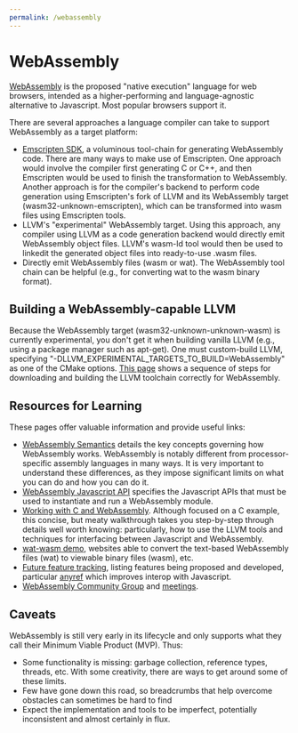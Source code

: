 ```yaml
---
permalink: /webassembly
---
```

# WebAssembly

[WebAssembly](http://webassembly.org/) is the proposed "native execution" language for web browsers, intended as a higher-performing and language-agnostic alternative to Javascript. Most popular browsers support it.

There are several approaches a language compiler can take to support WebAssembly as a target platform:

* [Emscripten SDK](http://webassembly.org/getting-started/developers-guide/), a voluminous tool-chain for generating WebAssembly code. There are many ways to make use of Emscripten. One approach would involve the compiler first generating C or C++, and then Emscripten would be used to finish the transformation to WebAssembly. Another approach is for the compiler's backend to perform code generation using Emscripten's fork of LLVM and its WebAssembly target (wasm32-unknown-emscripten), which can be transformed into wasm files using Emscripten tools.
* LLVM's "experimental" WebAssembly target. Using this approach, any compiler using LLVM as a code generation backend would directly emit WebAssembly object files. LLVM's wasm-ld tool would then be used to linkedit the generated object files into ready-to-use .wasm files.
* Directly emit WebAssembly files (wasm or wat). The WebAssembly tool chain can be helpful (e.g., for converting wat to the wasm binary format).

## Building a WebAssembly-capable LLVM

Because the WebAssembly target (wasm32-unknown-unknown-wasm) is currently experimental, you don't get it when building vanilla LLVM (e.g., using a package manager such as apt-get). One must custom-build LLVM, specifying "-DLLVM_EXPERIMENTAL_TARGETS_TO_BUILD=WebAssembly" as one of the CMake options. [This page](https://gist.github.com/yurydelendik/4eeff8248aeb14ce763e) shows a sequence of steps for downloading and building the LLVM toolchain correctly for WebAssembly.

## Resources for Learning

These pages offer valuable information and provide useful links:

* [WebAssembly Semantics](http://webassembly.org/docs/semantics/) details the key concepts governing how WebAssembly works. WebAssembly is notably different from processor-specific assembly languages in many ways. It is very important to understand these differences, as they impose significant limits on what you can do and how you can do it.
* [WebAssembly Javascript API](https://developer.mozilla.org/en-US/docs/WebAssembly) specifies the Javascript APIs that must be used to instantiate and run a WebAssembly module.
* [Working with C and WebAssembly](https://aransentin.github.io/cwasm/#demo). Although focused on a C example, this concise, but meaty walkthrough takes you step-by-step through details well worth knowing: particularly, how to use the LLVM tools and techniques for interfacing between Javascript and WebAssembly.
* [wat-wasm demo](https://github.com/webassembly/wabt#online-demos), websites able to convert the text-based WebAssembly files (wat) to viewable binary files (wasm), etc.
* [Future feature tracking](https://github.com/WebAssembly/design/blob/master/FutureFeatures.md#tracking-issues), listing features being proposed and developed, particular [anyref](https://gist.github.com/rossberg/be5962c37e5e749285272622f52b4223) which improves interop with Javascript.
* [WebAssembly Community Group](https://www.w3.org/community/webassembly/) and [meetings](https://github.com/webassembly/meetings).

## Caveats

WebAssembly is still very early in its lifecycle and only supports what they call their Minimum Viable Product (MVP). Thus:

* Some functionality is missing:  garbage collection, reference types, threads, etc. With some creativity, there are ways to get around some of these limits.
* Few have gone down this road, so breadcrumbs that help overcome obstacles can sometimes be hard to find
* Expect the implementation and tools to be imperfect, potentially inconsistent and almost certainly in flux.
